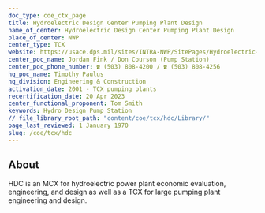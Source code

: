 ```yaml
---
doc_type: coe_ctx_page
title: Hydroelectric Design Center Pumping Plant Design
name_of_center: Hydroelectric Design Center Pumping Plant Design
place_of_center: NWP
center_type: TCX
website: https://usace.dps.mil/sites/INTRA-NWP/SitePages/Hydroelectric-Design-Center.aspx
center_poc_name: Jordan Fink / Don Courson (Pump Station)
center_poc_phone_number: ☎ (503) 808-4200 / ☎ (503) 808-4256
hq_poc_name: Timothy Paulus
hq_division: Engineering & Construction
activation_date: 2001 - TCX pumping plants
recertification_date: 20 Apr 2023
center_functional_proponent: Tom Smith
keywords: Hydro Design Pump Station
// file_library_root_path: "content/coe/tcx/hdc/Library/"
page_last_reviewed: 1 January 1970
slug: /coe/tcx/hdc
---
```


## About

HDC is an MCX for hydroelectric power plant economic evaluation, engineering, and design as well as a TCX for large pumping plant engineering and design.


